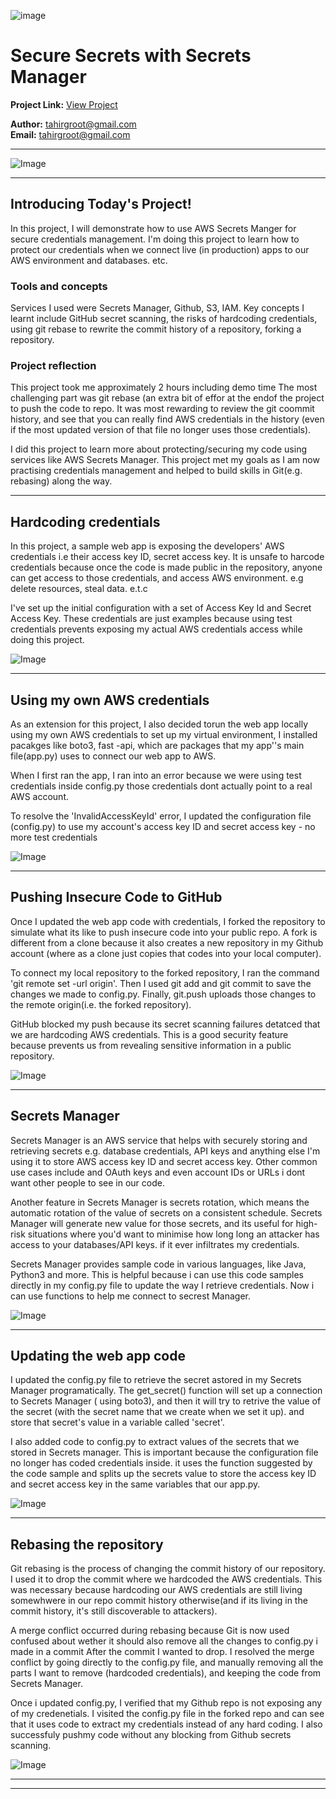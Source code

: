 ![image](https://github.com/user-attachments/assets/c1bd78a0-d083-4b2f-8662-cd88b9571d70)


# Secure Secrets with Secrets Manager

**Project Link:** [View Project](http://learn.nextwork.org/projects/aws-security-secretsmanager)

**Author:** tahirgroot@gmail.com  
**Email:** tahirgroot@gmail.com

---

![Image](http://learn.nextwork.org/radiant_blue_innocent_pawpaw/uploads/aws-security-secretsmanager_r7s8t9u0)

---

## Introducing Today's Project!

In this project, I will demonstrate how to use AWS Secrets Manger for secure credentials management. I'm doing this project to learn how to protect our credentials when we connect live (in production) apps to our AWS environment and databases. etc.

### Tools and concepts

Services I used were Secrets Manager, Github, S3, IAM.  Key concepts I learnt include GitHub secret scanning, the risks of hardcoding credentials, using  git rebase to rewrite the commit history of a repository, forking a repository.

### Project reflection

This project took me approximately 2 hours including demo time The most challenging part was git rebase (an extra bit of effor at the endof the project to push the code to repo.  It was most rewarding to review the git coommit history, and see that you can really find AWS credentials in the history (even if the most updated version of that file no longer uses those credentials).

I did this project to learn more about protecting/securing my code using services like AWS Secrets Manager. This project met my goals as I am now practising credentials management  and helped to build skills in Git(e.g. rebasing) along the way.

---

## Hardcoding credentials

In this project, a sample web app is exposing the developers' AWS credentials i.e their access key ID, secret access key. It is unsafe to harcode credentials because once the code is made public in the repository, anyone can get access to those credentials, and access AWS environment. e.g delete resources, steal data. e.t.c

I've set up the initial configuration with a set of  Access Key Id and  Secret Access Key. These credentials are just examples because using test credentials prevents exposing my actual AWS credentials access while doing this project.

![Image](http://learn.nextwork.org/radiant_blue_innocent_pawpaw/uploads/aws-security-secretsmanager_j2k3l4m5)

---

## Using my own AWS credentials

As an extension for this project, I also decided torun the web app locally using my own AWS credentials to set up my virtual environment, I installed pacakges like boto3, fast -api, which are packages that my app''s main file(app.py) uses to connect our web app to AWS.

When I first ran the app, I ran into an error because we were using test credentials inside config.py those credentials dont actually point to a real AWS account.

To resolve the 'InvalidAccessKeyId' error, I updated the configuration file (config.py) to use my account's access key ID and secret access key - no more test credentials 

![Image](http://learn.nextwork.org/radiant_blue_innocent_pawpaw/uploads/aws-security-secretsmanager_wghjteykut)

---

## Pushing Insecure Code to GitHub

Once I updated the web app code with credentials, I forked the repository to simulate what its like to push insecure code into your public repo.  A fork is different from a clone because it also creates a new repository in my Github account (where as a clone just copies that codes into your local computer).

To connect my local repository to the forked repository, I ran the command 'git remote set -url origin'. Then I used git add and git commit to save the changes we made to config.py. Finally, git.push uploads those changes to the remote origin(i.e. the forked repository).

GitHub blocked my push because its secret scanning failures detatced that we are hardcoding AWS credentials. This is a good security feature because prevents us from revealing sensitive information in a public repository.

![Image](http://learn.nextwork.org/radiant_blue_innocent_pawpaw/uploads/aws-security-secretsmanager_o2p3q4r5)

---

## Secrets Manager

Secrets Manager is an AWS service that helps with securely storing and retrieving secrets e.g. database credentials, API keys and anything else I'm using it to store AWS access key ID and secret access key. Other common use cases include and OAuth keys and even account IDs or URLs i dont want other people to see in our code.

Another feature in Secrets Manager is secrets rotation, which means the automatic rotation of the value of secrets on a consistent schedule. Secrets Manager will generate new value for those secrets, and its useful for high-risk situations where you'd want to minimise how long long an attacker has access to your databases/API keys. if it ever infiltrates my credentials. 

Secrets Manager provides sample code in various languages, like Java, Python3 and more. This is helpful because i can use this code samples directly in my config.py file to update the way I retrieve credentials. Now i can use functions to help me connect to secrest  Manager.

![Image](http://learn.nextwork.org/radiant_blue_innocent_pawpaw/uploads/aws-security-secretsmanager_h2i3j4k5)

---

## Updating the web app code

I updated the config.py file to retrieve the secret astored in my Secrets Manager programatically. The get_secret() function will set up a connection to Secrets  Manager ( using boto3), and then it will try to  retrive the value of the secret (with the secret name that we create when we set it up). and store that secret's value in a variable called 'secret'.

I also added code to config.py to extract values of the secrets that we stored in Secrets manager. This is important  because the configuration file no longer has coded credentials inside. it uses the function suggested by the code sample and splits up the secrets value to store the access key ID and secret access key in the same variables that our app.py.

![Image](http://learn.nextwork.org/radiant_blue_innocent_pawpaw/uploads/aws-security-secretsmanager_v0w1x2y3)

---

## Rebasing the repository

Git rebasing is the process of changing the commit history of our repository.  I used it to drop the commit where we hardcoded the AWS credentials. This was necessary because hardcoding our AWS credentials are still living somewhwere in our repo commit history otherwise(and if its living in the commit history, it's still  discoverable to attackers).

A merge conflict occurred during rebasing because Git is now used confused about wether it should also remove all the changes  to config.py i made in a commit After the commit I wanted to drop. I resolved the merge conflict by going directly to the config.py file, and manually  removing all the parts I want to remove (hardcoded credentials), and keeping the code from Secrets Manager.

Once i updated config.py, I verified that my Github repo is not exposing any of my credenetials. I visited the config.py file in the forked repo and can see that it uses code to extract my credentials instead of any hard coding. I also successfuly pushmy code without any blocking from Github secrets scanning.

![Image](http://learn.nextwork.org/radiant_blue_innocent_pawpaw/uploads/aws-security-secretsmanager_t5u6v7w8)

---

---
